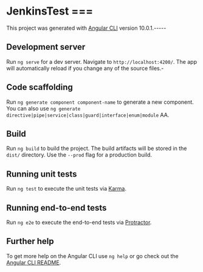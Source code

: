 # JenkinsTest ===

This project was generated with [Angular CLI](https://github.com/angular/angular-cli) version 10.0.1.-----

## Development server

Run `ng serve` for a dev server. Navigate to `http://localhost:4200/`. The app will automatically reload if you change any of the source files.-

## Code scaffolding

Run `ng generate component component-name` to generate a new component. You can also use `ng generate directive|pipe|service|class|guard|interface|enum|module` AA.

## Build

Run `ng build` to build the project. The build artifacts will be stored in the `dist/` directory. Use the `--prod` flag for a production build.

## Running unit tests

Run `ng test` to execute the unit tests via [Karma](https://karma-runner.github.io).

## Running end-to-end tests

Run `ng e2e` to execute the end-to-end tests via [Protractor](http://www.protractortest.org/).

## Further help

To get more help on the Angular CLI use `ng help` or go check out the [Angular CLI README](https://github.com/angular/angular-cli/blob/master/README.md).
